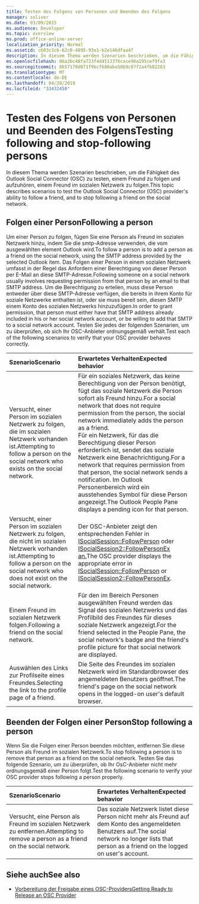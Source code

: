 ```yaml
---
title: Testen des Folgens von Personen und Beenden des Folgens
manager: soliver
ms.date: 03/09/2015
ms.audience: Developer
ms.topic: overview
ms.prod: office-online-server
localization_priority: Normal
ms.assetid: c603c3c6-62c8-4895-93e1-b2e146dfaa4f
description: In diesem Thema werden Szenarien beschrieben, um die Fähigkeit des Outlook Social Connector (OSC) zu testen, einem Freund zu folgen und aufzuhören, einem Freund im sozialen Netzwerk zu folgen.
ms.openlocfilehash: 06a2bc48fa723f4d4513376cace96a195cef9fa3
ms.sourcegitcommit: 8657170d071f9bcf680aba50b9c07f2a4fb82283
ms.translationtype: MT
ms.contentlocale: de-DE
ms.lasthandoff: 04/28/2019
ms.locfileid: "33432450"
---
```

# <a name="testing-following-and-stop-following-persons"></a><span data-ttu-id="9c2f3-103">Testen des Folgens von Personen und Beenden des Folgens</span><span class="sxs-lookup"><span data-stu-id="9c2f3-103">Testing following and stop-following persons</span></span>

<span data-ttu-id="9c2f3-104">In diesem Thema werden Szenarien beschrieben, um die Fähigkeit des Outlook Social Connector (OSC) zu testen, einem Freund zu folgen und aufzuhören, einem Freund im sozialen Netzwerk zu folgen.</span><span class="sxs-lookup"><span data-stu-id="9c2f3-104">This topic describes scenarios to test the Outlook Social Connector (OSC) provider's ability to follow a friend, and to stop following a friend on the social network.</span></span>
  
## <a name="following-a-person"></a><span data-ttu-id="9c2f3-105">Folgen einer Person</span><span class="sxs-lookup"><span data-stu-id="9c2f3-105">Following a person</span></span>

<span data-ttu-id="9c2f3-106">Um einer Person zu folgen, fügen Sie eine Person als Freund im sozialen Netzwerk hinzu, indem Sie die smtp-Adresse verwenden, die vom ausgewählten element Outlook wird.</span><span class="sxs-lookup"><span data-stu-id="9c2f3-106">To follow a person is to add a person as a friend on the social network, using the SMTP address provided by the selected Outlook item.</span></span> <span data-ttu-id="9c2f3-107">Das Folgen einer Person in einem sozialen Netzwerk umfasst in der Regel das Anfordern einer Berechtigung von dieser Person per E-Mail an diese SMTP-Adresse.</span><span class="sxs-lookup"><span data-stu-id="9c2f3-107">Following someone on a social network usually involves requesting permission from that person by an email to that SMTP address.</span></span> <span data-ttu-id="9c2f3-108">Um die Berechtigung zu erteilen, muss diese Person entweder über diese SMTP-Adresse verfügen, die bereits in ihrem Konto für soziale Netzwerke enthalten ist, oder sie muss bereit sein, diesen SMTP einem Konto des sozialen Netzwerks hinzuzufügen.</span><span class="sxs-lookup"><span data-stu-id="9c2f3-108">In order to grant permission, that person must either have that SMTP address already included in his or her social network account, or be willing to add that SMTP to a social network account.</span></span> <span data-ttu-id="9c2f3-109">Testen Sie jedes der folgenden Szenarien, um zu überprüfen, ob sich Ihr OSC-Anbieter ordnungsgemäß verhält.</span><span class="sxs-lookup"><span data-stu-id="9c2f3-109">Test each of the following scenarios to verify that your OSC provider behaves correctly.</span></span>
  
|<span data-ttu-id="9c2f3-110">**Szenario**</span><span class="sxs-lookup"><span data-stu-id="9c2f3-110">**Scenario**</span></span>|<span data-ttu-id="9c2f3-111">**Erwartetes Verhalten**</span><span class="sxs-lookup"><span data-stu-id="9c2f3-111">**Expected behavior**</span></span>|
|:-----|:-----|
|<span data-ttu-id="9c2f3-112">Versucht, einer Person im sozialen Netzwerk zu folgen, die im sozialen Netzwerk vorhanden ist.</span><span class="sxs-lookup"><span data-stu-id="9c2f3-112">Attempting to follow a person on the social network who exists on the social network.</span></span>  <br/> |<span data-ttu-id="9c2f3-113">Für ein soziales Netzwerk, das keine Berechtigung von der Person benötigt, fügt das soziale Netzwerk die Person sofort als Freund hinzu.</span><span class="sxs-lookup"><span data-stu-id="9c2f3-113">For a social network that does not require permission from the person, the social network immediately adds the person as a friend.</span></span>  <br/> <span data-ttu-id="9c2f3-114">Für ein Netzwerk, für das die Berechtigung dieser Person erforderlich ist, sendet das soziale Netzwerk eine Benachrichtigung.</span><span class="sxs-lookup"><span data-stu-id="9c2f3-114">For a network that requires permission from that person, the social network sends a notification.</span></span> <span data-ttu-id="9c2f3-115">Im Outlook Personenbereich wird ein ausstehendes Symbol für diese Person angezeigt.</span><span class="sxs-lookup"><span data-stu-id="9c2f3-115">The Outlook People Pane displays a pending icon for that person.</span></span>  <br/> |
|<span data-ttu-id="9c2f3-116">Versucht, einer Person im sozialen Netzwerk zu folgen, die nicht im sozialen Netzwerk vorhanden ist.</span><span class="sxs-lookup"><span data-stu-id="9c2f3-116">Attempting to follow a person on the social network who does not exist on the social network.</span></span>  <br/> |<span data-ttu-id="9c2f3-117">Der OSC-Anbieter zeigt den entsprechenden Fehler in [ISocialSession::FollowPerson](isocialsession-followperson.md) oder [ISocialSession2::FollowPersonEx an.](isocialsession2-followpersonex.md)</span><span class="sxs-lookup"><span data-stu-id="9c2f3-117">The OSC provider displays the appropriate error in [ISocialSession::FollowPerson](isocialsession-followperson.md) or [ISocialSession2::FollowPersonEx](isocialsession2-followpersonex.md).</span></span>  <br/> |
|<span data-ttu-id="9c2f3-118">Einem Freund im sozialen Netzwerk folgen.</span><span class="sxs-lookup"><span data-stu-id="9c2f3-118">Following a friend on the social network.</span></span>  <br/> |<span data-ttu-id="9c2f3-119">Für den im Bereich Personen ausgewählten Freund werden das Signal des sozialen Netzwerks und das Profilbild des Freundes für dieses soziale Netzwerk angezeigt.</span><span class="sxs-lookup"><span data-stu-id="9c2f3-119">For the friend selected in the People Pane, the social network's badge and the friend's profile picture for that social network are displayed.</span></span>  <br/> |
|<span data-ttu-id="9c2f3-120">Auswählen des Links zur Profilseite eines Freundes.</span><span class="sxs-lookup"><span data-stu-id="9c2f3-120">Selecting the link to the profile page of a friend.</span></span>  <br/> |<span data-ttu-id="9c2f3-121">Die Seite des Freundes im sozialen Netzwerk wird im Standardbrowser des angemeldeten Benutzers geöffnet.</span><span class="sxs-lookup"><span data-stu-id="9c2f3-121">The friend's page on the social network opens in the logged-on user's default browser.</span></span>  <br/> |
   
## <a name="stop-following-a-person"></a><span data-ttu-id="9c2f3-122">Beenden der Folgen einer Person</span><span class="sxs-lookup"><span data-stu-id="9c2f3-122">Stop following a person</span></span>

<span data-ttu-id="9c2f3-123">Wenn Sie die Folgen einer Person beenden möchten, entfernen Sie diese Person als Freund im sozialen Netzwerk.</span><span class="sxs-lookup"><span data-stu-id="9c2f3-123">To stop following a person is to remove that person as a friend on the social network.</span></span> <span data-ttu-id="9c2f3-124">Testen Sie das folgende Szenario, um zu überprüfen, ob Ihr OsC-Anbieter nicht mehr ordnungsgemäß einer Person folgt.</span><span class="sxs-lookup"><span data-stu-id="9c2f3-124">Test the following scenario to verify your OSC provider stops following a person properly.</span></span>
  
|<span data-ttu-id="9c2f3-125">**Szenario**</span><span class="sxs-lookup"><span data-stu-id="9c2f3-125">**Scenario**</span></span>|<span data-ttu-id="9c2f3-126">**Erwartetes Verhalten**</span><span class="sxs-lookup"><span data-stu-id="9c2f3-126">**Expected behavior**</span></span>|
|:-----|:-----|
|<span data-ttu-id="9c2f3-127">Versucht, eine Person als Freund im sozialen Netzwerk zu entfernen.</span><span class="sxs-lookup"><span data-stu-id="9c2f3-127">Attempting to remove a person as a friend on the social network.</span></span>  <br/> |<span data-ttu-id="9c2f3-128">Das soziale Netzwerk listet diese Person nicht mehr als Freund auf dem Konto des angemeldeten Benutzers auf.</span><span class="sxs-lookup"><span data-stu-id="9c2f3-128">The social network no longer lists that person as a friend on the logged on user's account.</span></span>  <br/> |
   
## <a name="see-also"></a><span data-ttu-id="9c2f3-129">Siehe auch</span><span class="sxs-lookup"><span data-stu-id="9c2f3-129">See also</span></span>

- [<span data-ttu-id="9c2f3-130">Vorbereitung der Freigabe eines OSC-Providers</span><span class="sxs-lookup"><span data-stu-id="9c2f3-130">Getting Ready to Release an OSC Provider</span></span>](getting-ready-to-release-an-osc-provider.md)

